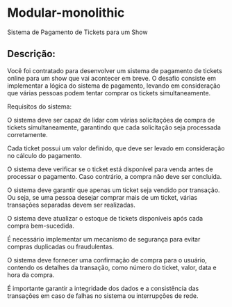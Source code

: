 # Modular-monolithic

Sistema de Pagamento de Tickets para um Show

## Descrição:
Você foi contratado para desenvolver um sistema de pagamento de tickets online para um show que vai acontecer em breve. O desafio consiste em implementar a lógica do sistema de pagamento, levando em consideração que várias pessoas podem tentar comprar os tickets simultaneamente.

Requisitos do sistema:

O sistema deve ser capaz de lidar com várias solicitações de compra de tickets simultaneamente, garantindo que cada solicitação seja processada corretamente.

Cada ticket possui um valor definido, que deve ser levado em consideração no cálculo do pagamento.

O sistema deve verificar se o ticket está disponível para venda antes de processar o pagamento. Caso contrário, a compra não deve ser concluída.

O sistema deve garantir que apenas um ticket seja vendido por transação. Ou seja, se uma pessoa desejar comprar mais de um ticket, várias transações separadas devem ser realizadas.

O sistema deve atualizar o estoque de tickets disponíveis após cada compra bem-sucedida.

É necessário implementar um mecanismo de segurança para evitar compras duplicadas ou fraudulentas.

O sistema deve fornecer uma confirmação de compra para o usuário, contendo os detalhes da transação, como número do ticket, valor, data e hora da compra.

É importante garantir a integridade dos dados e a consistência das transações em caso de falhas no sistema ou interrupções de rede.
